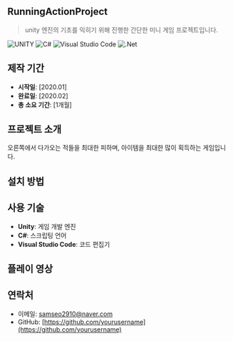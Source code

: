 ## RunningActionProject

> unity 엔진의 기초를 익히기 위해 진행한 간단한 미니 게임 프로젝트입니다.


![UNITY](https://img.shields.io/badge/UNITY-000000.svg?&style=for-the-badge&logo=unity&logoColor=white)
![C#](https://img.shields.io/badge/c%23-%23239120.svg?style=for-the-badge&logo=csharp&logoColor=white)
![Visual Studio Code](https://img.shields.io/badge/Visual%20Studio%20Code-007ACC.svg?&style=for-the-badge&logo=Visual%20Studio%20Code&logoColor=white)
![.Net](https://img.shields.io/badge/.NET-5C2D91?style=for-the-badge&logo=.net&logoColor=white)

## 제작 기간

- **시작일**: [2020.01] 
- **완료일**: [2020.02]  
- **총 소요 기간**: [1개월]

## 프로젝트 소개

오른쪽에서 다가오는 적들을 최대한 피하며, 아이템을 최대한 많이 획득하는 게임입니다.

## 설치 방법



## 사용 기술

- **Unity**: 게임 개발 엔진
- **C#**: 스크립팅 언어
- **Visual Studio Code**: 코드 편집기

## 플레이 영상



## 연락처

- 이메일: [samseo2910@naver.com](mailto:samseo2910@naver.com)
- GitHub: [https://github.com/yourusername](https://github.com/yourusername)

